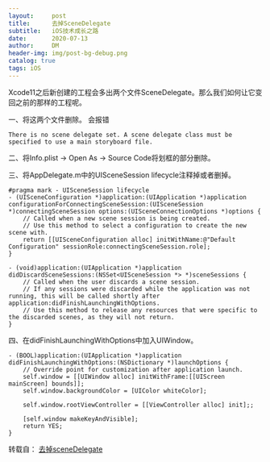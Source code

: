 ```yaml
---
layout:     post
title:      去掉SceneDelegate
subtitle:   iOS技术成长之路
date:       2020-07-13
author:     DM
header-img: img/post-bg-debug.png
catalog: true
tags: iOS   
---
```


Xcode11之后新创建的工程会多出两个文件SceneDelegate。那么我们如何让它变回之前的那样的工程呢。

一、将这两个文件删除。
会报错
```
There is no scene delegate set. A scene delegate class must be specified to use a main storyboard file.
```

二、将Info.plist -> Open As -> Source Code将划框的部分删除。

三、将AppDelegate.m中的UISceneSession lifecycle注释掉或者删掉。

```
#pragma mark - UISceneSession lifecycle
- (UISceneConfiguration *)application:(UIApplication *)application configurationForConnectingSceneSession:(UISceneSession *)connectingSceneSession options:(UISceneConnectionOptions *)options {
    // Called when a new scene session is being created.
    // Use this method to select a configuration to create the new scene with.
    return [[UISceneConfiguration alloc] initWithName:@"Default Configuration" sessionRole:connectingSceneSession.role];
}

- (void)application:(UIApplication *)application didDiscardSceneSessions:(NSSet<UISceneSession *> *)sceneSessions {
    // Called when the user discards a scene session.
    // If any sessions were discarded while the application was not running, this will be called shortly after application:didFinishLaunchingWithOptions.
    // Use this method to release any resources that were specific to the discarded scenes, as they will not return.
}
```

四、在didFinishLaunchingWithOptions中加入UIWindow。

```
- (BOOL)application:(UIApplication *)application didFinishLaunchingWithOptions:(NSDictionary *)launchOptions {
    // Override point for customization after application launch.
    self.window = [[UIWindow alloc] initWithFrame:[[UIScreen mainScreen] bounds]];
    self.window.backgroundColor = [UIColor whiteColor];

    self.window.rootViewController = [[ViewController alloc] init];;
    
    [self.window makeKeyAndVisible];
    return YES;
}
```
转载自：
[去掉sceneDelegate](https://blog.csdn.net/weixin_43864837/java/article/details/104232482)

